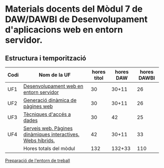 # Materials docents del Mòdul 7 de DAW/DAWBI de Desenvolupament d'aplicacions web en entorn servidor.

## Estructura i temporització

| Codi | Nom de la UF  | hores títol | hores DAW | hores DAWBI |
| ---- | --------------------------------------------------------------------------------------- | ----------- | --------------- | ----------------- |
| UF1  | [Desenvolupament web en entorn servidor](uf1) | 30          | 30+11           | 26                |
| UF2  | [Generació dinàmica de pàgines web](uf2)  | 30          | 30+11           | 26                |
| UF3  | [Tècniques d'accés a dades](uf3)  | 30          | 42              | 25                |
| UF4  | [Serveis web. Pàgines dinàmiques interactives. Webs híbrids.](uf4) | 42          | 30+11           | 33                |
|      | Hores totals del mòdul  | 132         | 132+33          | 110               |

[Preparació de l'entorn de treball](entorn_treball)
